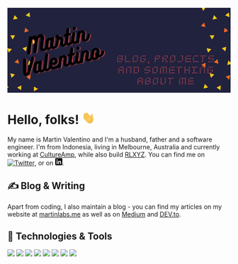 [![Social banner for martindavid](https://github.com/martindavid/martindavid/raw/master/assets/github-back.png)](https://martinlabs.me)

# Hello, folks! <img src="https://raw.githubusercontent.com/martindavid/martindavid/master/assets/wave.gif" width="30px">

My name is Martin Valentino and I'm a husband, father and a software engineer. I'm from Indonesia, living in Melbourne, Australia and currently working at [CultureAmp](https://github.com/cultureamp), while also build [RLXYZ](https://twitter.com/studiobyrlxyz). You can find me on [![Twitter][1.2]][1],  or on [![LinkedIn][3.2]][3].


## &#x270d; Blog & Writing

Apart from coding, I also maintain a blog - you can find my articles on my website at [martinlabs.me](https://martinlabs.me/) as well as on [Medium](https://medium.com/@martinlabs) and [DEV.to](https://dev.to/martindavid).

## 🔧 Technologies & Tools

![](https://img.shields.io/badge/Editor-Vim-informational?style=for-the-badge&logo=vim&logoColor=white&color=2bbc8a)
![](https://img.shields.io/badge/Code-Ruby-informational?style=for-the-badge&logo=ruby&logoColor=white&color=2bbc8a)
![](https://img.shields.io/badge/Code-Typescript-informational?style=for-the-badge&logo=typescript&logoColor=white&color=2bbc8a)
![](https://img.shields.io/badge/Code-Python-informational?style=for-the-badge&logo=python&logoColor=white&color=2bbc8a)
![](https://img.shields.io/badge/Framework-ReactJS-informational?style=for-the-badge&logo=react&logoColor=white&color=2bbc8a)
![](https://img.shields.io/badge/Tools-Docker-informational?style=for-the-badge&logo=docker&logoColor=white&color=2bbc8a)
![](https://img.shields.io/badge/Cloud-AWS-informational?style=for-the-badge&logo=amazon-aws&logoColor=white&color=2bbc8a)
![](https://img.shields.io/badge/Cloud-DigitalOcean-informational?style=for-the-badge&logo=digitalocean&logoColor=white&color=2bbc8a)


<!-- links to social media icons -->

<!-- icons with padding -->

[1.1]: http://i.imgur.com/tXSoThF.png (twitter icon with padding)
[2.1]: http://i.imgur.com/0o48UoR.png (github icon with padding)

<!-- icons without padding -->

[1.2]: http://i.imgur.com/wWzX9uB.png (twitter icon without padding)
[2.2]: http://i.imgur.com/9I6NRUm.png (github icon without padding)
[3.2]: https://raw.githubusercontent.com/martindavid/martindavid/master/assets/linkedin.png (LinkedIn icon without padding)

<!-- links to your social media accounts -->

[1]: https://twitter.com/wackyshut
[2]: https://github.com/martindavid
[3]: https://www.linkedin.com/in/martinsiagian/

